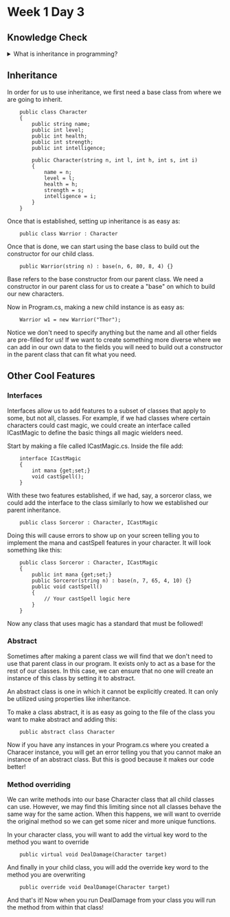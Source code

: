 # Week 1 Day 3

## Knowledge Check

<details>
<summary>What is inheritance in programming?</summary>

Inheritance is when a class is used as a base to create children classes that are identical in basic structure to the parent but with some of their own differences to differentiate it from the parent class.

We use inheritance when we have a series of attributes that many classes have in common in order to reduce how much code we have to write. 
</details>

## Inheritance

In order for us to use inheritance, we first need a base class from where we are going to inherit. 

```
    public class Character 
    {
        public string name;
        public int level;
        public int health;
        public int strength;
        public int intelligence;
        
        public Character(string n, int l, int h, int s, int i)
        {
            name = n;
            level = l;
            health = h;
            strength = s;
            intelligence = i;
        }
    }
```

Once that is established, setting up inheritance is as easy as: 
```
    public class Warrior : Character
```

Once that is done, we can start using the base class to build out the constructor for our child class.

```
    public Warrior(string n) : base(n, 6, 80, 8, 4) {}
```

Base refers to the base constructor from our parent class. We need a constructor in our parent class for us to create a "base" on which to build our new characters. 

Now in Program.cs, making a new child instance is as easy as:

```
    Warrior w1 = new Warrior("Thor");
```

Notice we don't need to specify anything but the name and all other fields are pre-filled for us! If we want to create something more diverse where we can add in our own data to the fields you will need to build out a constructor in the parent class that can fit what you need.

## Other Cool Features

### Interfaces
Interfaces allow us to add features to a subset of classes that apply to some, but not all, classes. For example, if we had classes where certain characters could cast magic, we could create an interface called ICastMagic to define the basic things all magic wielders need.

Start by making a file called ICastMagic.cs. Inside the file add:

```
    interface ICastMagic
    {
        int mana {get;set;}
        void castSpell();
    }
```

With these two features established, if we had, say, a sorceror class, we could add the interface to the class similarly to how we established our parent inheritance.

```
    public class Sorceror : Character, ICastMagic
```

Doing this will cause errors to show up on your screen telling you to implement the mana and castSpell features in your character. It will look something like this:

```
    public class Sorceror : Character, ICastMagic
    {
        public int mana {get;set;}
        public Sorceror(string n) : base(n, 7, 65, 4, 10) {}
        public void castSpell()
        {
            // Your castSpell logic here
        }
    }
```

Now any class that uses magic has a standard that must be followed!

### Abstract
Sometimes after making a parent class we will find that we don't need to use that parent class in our program. It exists only to act as a base for the rest of our classes. In this case, we can ensure that no one will create an instance of this class by setting it to abstract.

An abstract class is one in which it cannot be explicitly created. It can only be utilized using properties like inheritance. 

To make a class abstract, it is as easy as going to the file of the class you want to make abstract and adding this:

```
    public abstract class Character
```
Now if you have any instances in your Program.cs where you created a Characer instance, you will get an error telling you that you cannot make an instance of an abstract class. But this is good because it makes our code better!

### Method overriding
We can write methods into our base Character class that all child classes can use. However, we may find this limiting since not all classes behave the same way for the same action. When this happens, we will want to override the original method so we can get some nicer and more unique functions.

In your character class, you will want to add the virtual key word to the method you want to override
```
    public virtual void DealDamage(Character target)
```

And finally in your child class, you will add the override key word to the method you are overwriting

```
    public override void DealDamage(Character target)
```

And that's it! Now when you run DealDamage from your class you will run the method from within that class! 